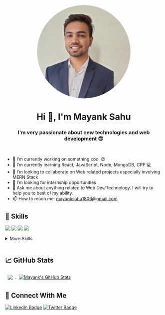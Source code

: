 <p align="center"><img src="https://github.com/Mayank8085/Mayank8085/blob/main/assest/mayank-modified.png" height="auto" width="300" style=" border-radius: 50%;"></p>

<h1 align="center" >Hi 👋, I'm Mayank Sahu</h1>
<h3 align="center">I'm very passionate about new technologies and web development 😎</h3> <br>


- 🔭 I’m currently working on something cool 😉
- 🌱 I’m currently learning React, JavaScript, Node, MongoDB, CPP 💻
- 👯 I’m looking to collaborate on Web related projects especially involving MERN Stack
- 🧐 I’m looking for internship opportunities
- 💬 Ask me about anything related to Web Dev/Technology. I will try to help you to best of my ability.
- 📫 How to reach me: mayanksahu1806@gmail.com

## 💼 Skills

![](https://img.shields.io/badge/Code-React-informational?style=flat&logo=react&logoColor=white&color=f3b745)
![](https://img.shields.io/badge/Code-JavaScript-informational?style=flat&logo=JavaScript&logoColor=white&color=f3b745)
![](https://img.shields.io/badge/Code-MongoDB-informational?style=flat&logo=MongoDB&logoColor=white&color=f3b745)
![](https://img.shields.io/badge/Code-Cpp-informational?style=flat&logo=C++20&logoColor=white&color=f3b745)

<details>
<summary>More Skills</summary>
<br>

![](https://img.shields.io/badge/Code-HTML-informational?style=flat&logo=html5&logoColor=white&color=f3b745)
![](https://img.shields.io/badge/Style-CSS-informational?style=flat&logo=css3&logoColor=white&color=f3b745)
![](https://img.shields.io/badge/Style-Sass-informational?style=flat&logo=Sass&logoColor=white&color=f3b745)
  
 <br>

![](https://img.shields.io/badge/Code-Node-informational?style=flat&logo=nodejs&logoColor=white&color=f3b745)
![](https://img.shields.io/badge/Code-Express-informational?style=flat&logo=Express&logoColor=white&color=f3b745)
![](https://img.shields.io/badge/Test-Mocha-informational?style=flat&logo=Mocha&logoColor=white&color=f3b745)
![](https://img.shields.io/badge/Tools-NPM-informational?style=flat&logo=npm&logoColor=white&color=f3b745)
![](https://img.shields.io/badge/Tools-Postman-informational?style=flat&logo=Postman&logoColor=white&color=f3b745)
![](https://img.shields.io/badge/Tools-Canva-informational?style=flat&logo=Canva&logoColor=white&color=f3b745)
![](https://img.shields.io/badge/Tools-GitHub-informational?style=flat&logo=GitHub&logoColor=white&color=f3b745)


</details>

<br>

## 📈 GitHub Stats <br>

<a href="https://github.com/Mayank8085">
  <img align="center" style="margin:0.5rem" src="https://github-readme-stats.vercel.app/api/top-langs/?username=Mayank8085&hide=html,css&title_color=f3b745&text_color=fff&icon_color=f3b745&bg_color=14171A" />
</a>

<a href="https://github.com/Mayank8085">
  <img align="center" style="margin:0.5rem" src="https://github-readme-stats.vercel.app/api?username=Mayank8085&show_icons=true&line_height=27&count_private=true&title_color=f3b745&text_color=fff&icon_color=fff&bg_color=14171A" alt="Mayank's GitHub Stats" />
</a>

## 🚀 Connect With Me<br>

[![LinkedIn Badge](https://img.shields.io/badge/LinkedIn-Profile-informational?style=flat&logo=linkedin&logoColor=white&color=0D76A8)](https://www.linkedin.com/in/mayank-sahu-12238b191/)
[![Twitter Badge](https://img.shields.io/badge/Twitter-Profile-informational?style=flat&logo=twitter&logoColor=white&color=1CA2F1)](https://twitter.com/mayank_html)






